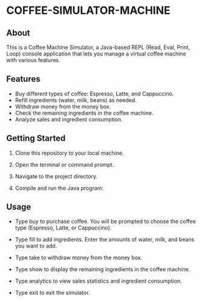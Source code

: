 # COFFEE-SIMULATOR-MACHINE

## About

This is a Coffee Machine Simulator, a Java-based REPL (Read, Eval, Print, Loop) console application that lets you manage a virtual coffee machine with various features.

## Features

- Buy different types of coffee: Espresso, Latte, and Cappuccino.
- Refill ingredients (water, milk, beans) as needed.
- Withdraw money from the money box.
- Check the remaining ingredients in the coffee machine.
- Analyze sales and ingredient consumption.

## Getting Started

1. Clone this repository to your local machine.

2. Open the terminal or command prompt.

3. Navigate to the project directory.

4. Compile and run the Java program:
   
 ## Usage
 
- Type buy to purchase coffee. You will be prompted to choose the coffee type (Espresso, Latte, or Cappuccino).

- Type fill to add ingredients. Enter the amounts of water, milk, and beans you want to add.

- Type take to withdraw money from the money box.

- Type show to display the remaining ingredients in the coffee machine.

- Type analytics to view sales statistics and ingredient consumption.

- Type exit to exit the simulator.

